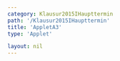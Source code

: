 ```yaml
---
category: Klausur2015IHaupttermin
path: '/Klausur2015IHaupttermin'
title: 'AppletA3'
type: 'Applet'

layout: nil
---
```

<link type="text/css" href="https://cdnjs.cloudflare.com/ajax/libs/jsxgraph/0.99.6/jsxgraph.css"><link rel="stylesheet" type="text/css" href="//cdnjs.cloudflare.com/ajax/libs/jsxgraph/0.99.7/jsxgraph.css" />
<div id="1e7c4657-9bfe-4760-98ec-967a084ad2c4" class="jxgbox" style="width:500px; height:500px">
<script type="text/javascript">
    (function() {
	var board = JXG.JSXGraph.initBoard('1e7c4657-9bfe-4760-98ec-967a084ad2c4', {
                boundingbox: [-15, 15, 15, -15],
                axis: true
                
            });

var f = x=> JXG.Math.log(x+2,2)+1;
board.create('functiongraph', [f], {strokeColor: 'black', strokeWidth:3, name:'f1'});
board.create('text', [10,6,'f1(x)']);

var phi = board.create('slider', [[1,8], [7,8], [0, 1 ,2]], {name:'a'});
var g = x=> JXG.Math.log(-x+phi.Value(),2)+3;
board.create('functiongraph', [g], {strokeColor: 'red', strokeWidth:3});
board.create('text', [-2,7,'f2(x)']);


})()
  </script>
  </div>
